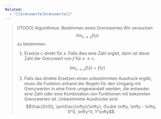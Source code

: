 ```yaml
---
Related:
  - "[[Grenzwerte|Grenzwerte]]"
---
```

> [!TODO] Algorithmus: Bestimmen eines Grenzwertes
> Wir versuchen
> $$\lim_{x\to c} f(x)$$
> zu bestimmen.
> 1. Ersetze $c$ direkt für $x$. Falls dies eine Zahl ergibt, dann ist diese Zahl der Grenzwert von $f$ für $x\to c$.
> 
> $$\lim_{x\to c} f(x) = f(c)$$
> 
> 2. Falls das direkte Ersetzen einen unbestimmten Ausdruck ergibt, muss die Funktion anhand der Regeln für den Umgang mit Grenzwerten in eine Form umgewandelt werden, die entweder eine Zahl oder eine Kombination von Funktionen mit bekannten Grenzwerten ist. Unbestimmte Ausdrücke sind
> $$\frac{0}{0}, \pm\frac{\infty}{\infty}, 0\cdot \infty, \infty - \infty, 0^0, \infty^0, 1^\infty$$